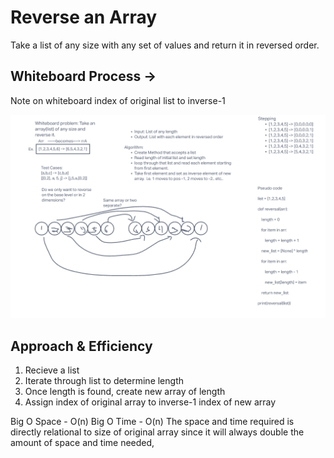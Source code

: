# Reverse an Array

Take a list of any size with any set of values and return it in reversed order. 

## Whiteboard Process -> 

Note on whiteboard index of original list to inverse-1

![Whiteboard](./arraywhiteboard.PNG)

## Approach & Efficiency

1. Recieve a list
2. Iterate through list to determine length
3. Once length is found, create new array of length
4. Assign index of original array to inverse-1 index of new array

Big O Space - O(n)
Big O Time - O(n)
The space and time required is directly relational to size of original array since it will always double the amount of space and time needed, 